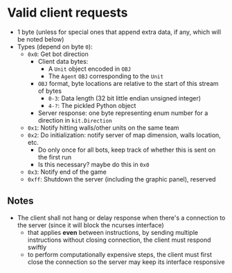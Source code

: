 # Valid client requests
- 1 byte (unless for special ones that append extra data, if any, which will be noted below)
- Types (depend on byte `0`):
    - `0x0`: Get bot direction
        - Client data bytes:
            <!-- - `1`: Round number (under 200 rounds limit)
            - `2`: Agent type
            - `3`: Unit ID
            - `4`: Unit X coord
            - `5`: Unit Y coord -->
            - A `Unit` object encoded in `OBJ`
            - The `Agent` `OBJ` corresponding to the `Unit`
        - `OBJ` format, byte locations are relative to the start of this stream of bytes
            - `0-3`: Data length (32 bit little endian unsigned integer)
            - `4-?`: The pickled Python object
        - Server response: one byte representing enum number for a direction in `kit.Direction`
    - `0x1`: Notify hitting walls/other units on the same team
    - `0x2`: Do initialization: notify server of map dimension, walls location, etc.
        - Do only once for all bots, keep track of whether this is sent on the first run
        - Is this necessary? maybe do this in `0x0`
    - `0x3`: Notify end of the game
    - `0xff`: Shutdown the server (including the graphic panel), reserved
## Notes
- The client shall not hang or delay response when there's a connection to the server (since it will block the ncurses interface)
    - that applies **even** between instructions, by sending multiple instructions without closing connection, the client must respond swiftly
    - to perform computationally expensive steps, the client must first close the connection so the server may keep its interface responsive